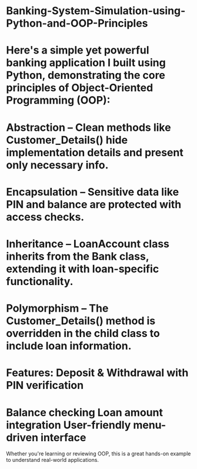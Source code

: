 # Banking-System-Simulation-using-Python-and-OOP-Principles
# Here's a simple yet powerful banking application I built using Python, demonstrating the core principles of Object-Oriented Programming (OOP): 
# Abstraction – Clean methods like Customer_Details() hide implementation details and present only necessary info. 
# Encapsulation – Sensitive data like PIN and balance are protected with access checks. 
# Inheritance – LoanAccount class inherits from the Bank class, extending it with loan-specific functionality. 
#  Polymorphism – The Customer_Details() method is overridden in the child class to include loan information.  
#  Features:  Deposit & Withdrawal with PIN verification 
# Balance checking  Loan amount integration  User-friendly menu-driven interface
Whether you're learning or reviewing OOP, this is a great hands-on example to understand real-world applications.
